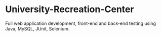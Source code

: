 # University-Recreation-Center
Full web application development, front-end and back-end testing using Java, MySQL, JUnit, Selenium.


